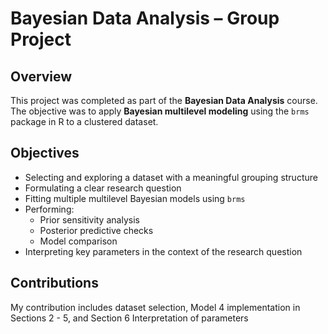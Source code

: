 # Bayesian Data Analysis – Group Project

## Overview

This project was completed as part of the **Bayesian Data Analysis** course.  
The objective was to apply **Bayesian multilevel modeling** using the `brms` package in R to a clustered dataset.

## Objectives
- Selecting and exploring a dataset with a meaningful grouping structure
- Formulating a clear research question
- Fitting multiple multilevel Bayesian models using `brms`
- Performing:
  - Prior sensitivity analysis
  - Posterior predictive checks
  - Model comparison
- Interpreting key parameters in the context of the research question


## Contributions

My contribution includes dataset selection, Model 4 implementation in Sections 2 - 5, and Section 6 Interpretation of parameters
